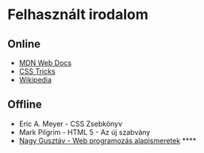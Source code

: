 # Felhasznált irodalom

## Online

* [MDN Web Docs](https://developer.mozilla.org/en-US/)
* [CSS Tricks](https://css-tricks.com/)
* [Wikipedia](https://hu.wikipedia.org/wiki/Kezd%C5%91lap)

## Offline

* Eric A. Meyer - CSS Zsebkönyv
* Mark Pilgrim - HTML 5 - Az új szabvány
* [Nagy Gusztáv - Web programozás alapismeretek](http://nagygusztav.hu/web-programozas) ****



